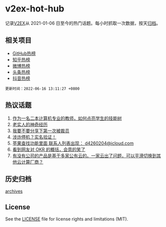 # v2ex-hot-hub

 记录[V2EX](https://www.v2ex.com/)从 2021-01-06 日至今的热门话题。每小时抓取一次数据，按天[归档](archives)。
 
 ## 相关项目

- [GitHub热榜](https://github.com/lonnyzhang423/github-hot-hub)
- [知乎热榜](https://github.com/lonnyzhang423/zhihu-hot-hub)
- [微博热榜](https://github.com/lonnyzhang423/weibo-hot-hub)
- [头条热榜](https://github.com/lonnyzhang423/toutiao-hot-hub)
- [抖音热榜](https://github.com/lonnyzhang423/douyin-hot-hub)


 `更新时间：2022-06-16 13:11:27 +0800`

## 热议话题

1. [作为一名二本计算机专业的教师，如何点亮学生的技能树](https://www.v2ex.com/t/859822)
1. [老实人的神奇经历](https://www.v2ex.com/t/859962)
1. [我要不要分享下第一次被裁员](https://www.v2ex.com/t/859781)
1. [涉诈停机？实名验证！](https://www.v2ex.com/t/859775)
1. [苹果查找功能里面 联系人列表出现： d4260204@icloud.com](https://www.v2ex.com/t/859750)
1. [看到网友对 OKR 的概括，会意的笑了](https://www.v2ex.com/t/859751)
1. [有没有公司的产品是基于多家公有云的。一家云出了问题，可以平滑切换到其他云计算厂商？](https://www.v2ex.com/t/859841)

## 历史归档

[archives](archives)

## License

See the [LICENSE](LICENSE) file for license rights and limitations (MIT).
